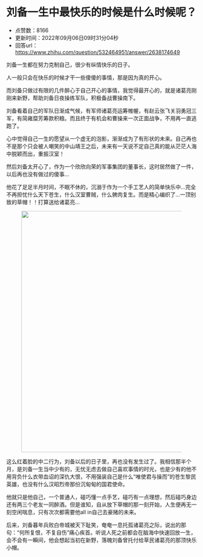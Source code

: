 # 刘备一生中最快乐的时候是什么时候呢？
- 点赞数：8166
- 更新时间：2022年09月06日09时31分04秒
- 回答url：https://www.zhihu.com/question/532464951/answer/2638174649
<body>
 <p data-pid="WPWCfbeK">刘备一生都在努力克制自己，很少有纵情快乐的日子。</p>
 <p data-pid="HpDETIEQ">人一般只会在快乐的时候才干一些傻傻的事情，那是因为真的开心。</p>
 <p data-pid="PYSFxmYc">而刘备只做过有限的几件醉心于自己开心的事情，我觉得最开心的，就是诸葛亮刚刚来新野，帮助刘备日夜操练军队，积极备战曹操南下。</p>
 <p data-pid="PpVFRm7p">刘备看着自己的军队日渐成气候，有军师诸葛亮运筹帷幄，有赵云张飞关羽勇冠三军，有简雍糜芳筹款积粮。而且终于有机会和曹操来一次正面战争，不用再一直逃跑了。</p>
 <p data-pid="OB15tZzn">心中觉得自己一生的愿望从一个虚无的泡影，渐渐成为了有形状的未来。自己再也不是那个只会被人嘲笑的中山靖王之后，未来有一天说不定自己真的能从茫茫人海中脱颖而出，重振汉室！</p>
 <p data-pid="48CcJ6Ac">然后刘备太开心了，作为一个欣欣向荣的军事集团的董事长，这时居然做了一件，以后再也没有做过的傻事…</p>
 <p data-pid="M8RHclID">他花了足足半月时间，不眠不休的，沉溺于作为一个手工艺人的简单快乐中…完全不再担忧什么天下苍生，什么汉室曹贼，什么髀肉复生。而是精心编织了…一顶别致的草帽！！打算送给诸葛亮…</p>
 <figure data-size="normal">
  <img src="https://picx.zhimg.com/50/v2-8b6f49259dfa132f71efcab71082dbd0_720w.jpg?source=1940ef5c" data-caption="" data-size="normal" data-rawwidth="639" data-rawheight="450" data-original-token="v2-8b6f49259dfa132f71efcab71082dbd0" data-default-watermark-src="https://picx.zhimg.com/50/v2-a42f70b3442fd5c02892ca3d7aae1187_720w.jpg?source=1940ef5c" class="origin_image zh-lightbox-thumb" width="639" data-original="https://picx.zhimg.com/v2-8b6f49259dfa132f71efcab71082dbd0_r.jpg?source=1940ef5c">
 </figure>
 <p data-pid="70j1gjn_">这么红着脸的中二行为，刘备以后的日子里，再也没有发生过了。我相信那半个月，是刘备一生当中少有的，无忧无虑去做自己喜欢事情的时光，也是少有的他不用背负什么衣带血诏的深仇大恨，不用强装自己是什么“唯使君与操而”的苍生黎民英雄，也没有什么汉昭烈帝那份沉甸甸的国君使命。</p>
 <p data-pid="kseKkG36">他就只是他自己，一个普通人，碰巧懂一点手艺，碰巧有一点理想，然后碰巧身边还有两三个老友一同醉酒。但是谁知，自从放下草帽的那一刻开始，人生便再无一刻空闲喘息，只有次次都需要他all in自己去豪赌的未来。</p>
 <p data-pid="VrwlDolX">后来，刘备暮年兵败白帝城被天下耻笑，奄奄一息托孤诸葛亮之际，说出的那句：“何所复恨，不复自伤”痛心疾首。听说人死之前都会在脑海中快速回放一生，会不会有一瞬间，他会想起当初在新野，落魄刘备曾托付给草民诸葛亮的那顶快乐小帽。</p>
</body>